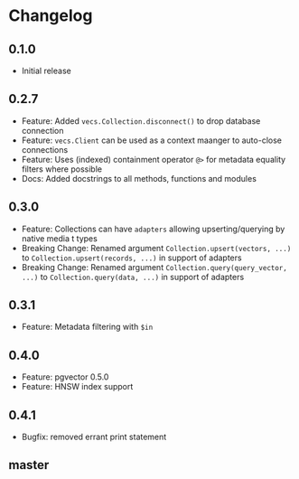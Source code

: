 # Changelog


## 0.1.0

- Initial release

## 0.2.7

- Feature: Added `vecs.Collection.disconnect()` to drop database connection
- Feature: `vecs.Client` can be used as a context maanger to auto-close connections
- Feature: Uses (indexed) containment operator `@>` for metadata equality filters where possible
- Docs: Added docstrings to all methods, functions and modules

## 0.3.0

- Feature: Collections can have `adapters` allowing upserting/querying by native media t types
- Breaking Change: Renamed argument `Collection.upsert(vectors, ...)` to `Collection.upsert(records, ...)` in support of adapters
- Breaking Change: Renamed argument `Collection.query(query_vector, ...)` to `Collection.query(data, ...)` in support of adapters

## 0.3.1

- Feature: Metadata filtering with `$in`

## 0.4.0

- Feature: pgvector 0.5.0
- Feature: HNSW index support

## 0.4.1

- Bugfix: removed errant print statement

## master
